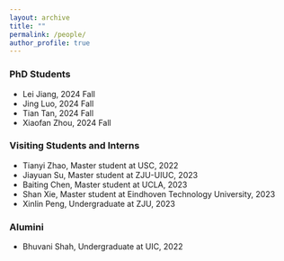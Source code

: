 ```yaml
---
layout: archive
title: ""
permalink: /people/
author_profile: true
---
```


### PhD Students 
- Lei Jiang, 2024 Fall
- Jing Luo, 2024 Fall
- Tian Tan, 2024 Fall
- Xiaofan Zhou, 2024 Fall

### Visiting Students and Interns
- Tianyi Zhao, Master student at USC, 2022
- Jiayuan Su, Master student at ZJU-UIUC, 2023
- Baiting Chen, Master student at UCLA, 2023
- Shan Xie, Master student at Eindhoven Technology University, 2023
- Xinlin Peng, Undergraduate at ZJU, 2023

### Alumini
- Bhuvani Shah, Undergraduate at UIC, 2022
